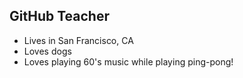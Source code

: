 ## GitHub Teacher

- Lives in San Francisco, CA
- Loves dogs
- Loves playing 60's music while playing ping-pong!
